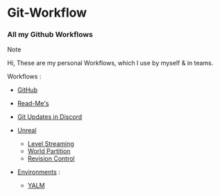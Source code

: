 # Git-Workflow
### All my Github Workflows

> [!Note]
> Hi, These are my personal Workflows, which I use by myself & in teams.

Workflows : 
- [GitHub](https://github.com/Loris-Moreau/Git-Workflow/blob/main/Workflows/GitHubWorkflow.md)
- [Read-Me's](https://github.com/Loris-Moreau/Git-Workflow/blob/main/Workflows/ReadMeWorkFlow.md)
- [Git Updates in Discord](https://github.com/Loris-Moreau/Git-Workflow/blob/main/Workflows/Discord%20Webnooks.md)
- [Unreal](https://github.com/Loris-Moreau/Git-Workflow/tree/main/Workflows/Unreal%20Engine)
  - [Level Streaming](https://github.com/Loris-Moreau/Git-Workflow/blob/main/Workflows/Unreal%20Engine/Level%20Streaming.md)
  - [World Partition](https://github.com/Loris-Moreau/Git-Workflow/blob/main/Workflows/Unreal%20Engine/World%20Partition.md)
  - [Revision Control](https://github.com/Loris-Moreau/Git-Workflow/blob/main/Workflows/Unreal%20Engine/RevisionControl.md)

- [Environments](https://github.com/Loris-Moreau/Git-Workflow/tree/main/Workflows/Environement) : 
  - [YALM](https://github.com/Loris-Moreau/Git-Workflow/blob/main/Workflows/Environement)
